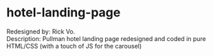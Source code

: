# hotel-landing-page
Redesigned by: Rick Vo.<br>
Description: Pullman hotel landing page redesigned and coded in pure HTML/CSS (with a touch of JS for the carousel)
